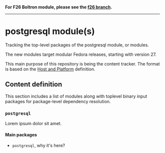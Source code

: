 **For F26 Boltron module, please see the [f26 branch](ref/f26).**

---

# postgresql module(s)

Tracking the top-level packages of the postgresql module, or modules.

The new modules target modular Fedora releases, starting with version 27.

This main purpose of this repository is being the content tracker. The format is based on the [Host and Platform](https://github.com/fedora-modularity/hp) definition.

## Content definition

This section includes a list of modules along with toplevel binary input packages for package-level dependency resolution.

### `postgresql`

Lorem ipsum dolor sit amet.

#### Main packages
* `postgresql`, why it's here?
